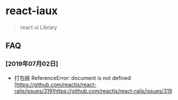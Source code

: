# react-iaux

> react ui Library

## FAQ

### [2019年07月02日] 
* 打包报 ReferenceError: document is not defined
[https://github.com/reactjs/react-rails/issues/319]https://github.com/reactjs/react-rails/issues/319
